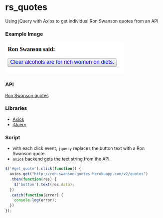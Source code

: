 # rs_quotes
Using jQuery with Axios to get individual Ron Swanson quotes from an API

### Example Image

![example]

### API

[Ron Swanson quotes](http://ron-swanson-quotes.herokuapp.com/v2/quotes)

### Libraries
- [Axios](https://cdnjs.cloudflare.com/ajax/libs/axios/0.18.0/axios.min.js)
- [jQuery](https://cdnjs.cloudflare.com/ajax/libs/jquery/3.3.1/jquery.min.js)

### Script

- with each click event, `jquery` replaces the button text with a Ron Swanson quote.
- `axios` backend gets the text string from the API.

```js
$('#get_quote').click(function() {
  axios.get("http://ron-swanson-quotes.herokuapp.com/v2/quotes")
  .then(function(res) {
    $('button').text(res.data);
  })
  .catch(function(error) {
    console.log(error);
  })
});
```

[example]: example.png "Example | Ron Swanson Quotes"
